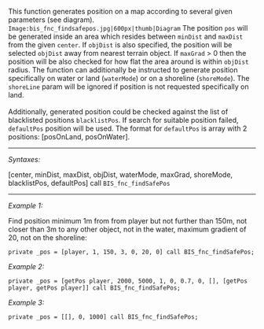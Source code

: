 This function generates position on a map according to several given parameters (see diagram).
`Image:bis_fnc_findsafepos.jpg|600px|thumb|Diagram`
The position `pos` will be generated inside an area which resides between `minDist` and `maxDist` from the given `center`. If `objDist` is also specified, the position will be selected `objDist` away from nearest terrain object. If `maxGrad` > 0 then the position will be also checked for how flat the area around is within `objDist` radius. The function can additionally be instructed to generate position specifically on water or land (`waterMode`) or on a shoreline (`shoreMode`). The `shoreLine` param will be ignored if position is not requested specifically on land.<br><br>
Additionally, generated position could be checked against the list of blacklisted positions `blacklistPos`. If search for suitable position failed, `defaultPos` position will be used. The format for `defaultPos` is array with 2 positions: [posOnLand, posOnWater].


---
*Syntaxes:*

[center, minDist, maxDist, objDist, waterMode, maxGrad, shoreMode, blacklistPos, defaultPos] call `BIS_fnc_findSafePos`

---
*Example 1:*

Find position minimum 1m from from player but not further than 150m, not closer than 3m to any other object, not in the water, maximum gradient of 20, not on the shoreline:

```sqf
private _pos = [player, 1, 150, 3, 0, 20, 0] call BIS_fnc_findSafePos;
```

*Example 2:*

```sqf
private _pos = [getPos player, 2000, 5000, 1, 0, 0.7, 0, [], [getPos player, getPos player]] call BIS_fnc_findSafePos;
```

*Example 3:*

```sqf
private _pos = [[], 0, 1000] call BIS_fnc_findSafePos;
```